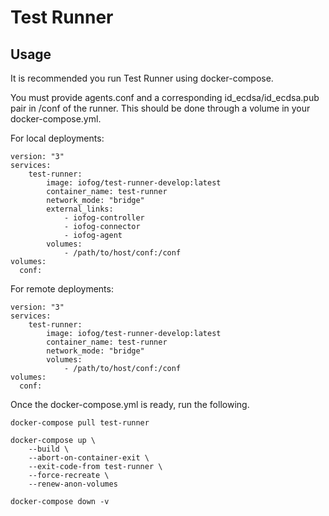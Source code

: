 # Test Runner

## Usage

It is recommended you run Test Runner using docker-compose.

You must provide agents.conf and a corresponding id_ecdsa/id_ecdsa.pub pair in /conf of the runner. This should be done through a volume in your docker-compose.yml.

For local deployments:
```
version: "3"
services:
    test-runner:
        image: iofog/test-runner-develop:latest
        container_name: test-runner
        network_mode: "bridge"
        external_links: 
            - iofog-controller
            - iofog-connector
            - iofog-agent
        volumes:
            - /path/to/host/conf:/conf
volumes:
  conf:
```

For remote deployments:
```
version: "3"
services:
    test-runner:
        image: iofog/test-runner-develop:latest
        container_name: test-runner
        network_mode: "bridge"
        volumes:
            - /path/to/host/conf:/conf
volumes:
  conf:
```

Once the docker-compose.yml is ready, run the following.

```
docker-compose pull test-runner

docker-compose up \
    --build \
    --abort-on-container-exit \
    --exit-code-from test-runner \
    --force-recreate \
    --renew-anon-volumes

docker-compose down -v
```